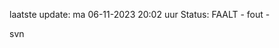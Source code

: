 laatste update: 
ma 06-11-2023 20:02   uur 
Status: FAALT - fout - 
<div class="service R">svn</div>
